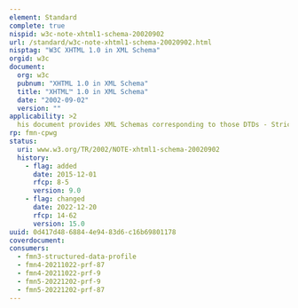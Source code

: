 ```yaml
---
element: Standard
complete: true
nispid: w3c-note-xhtml1-schema-20020902
url: /standard/w3c-note-xhtml1-schema-20020902.html
nisptag: "W3C XHTML 1.0 in XML Schema"
orgid: w3c
document:
  org: w3c
  pubnum: "XHTML 1.0 in XML Schema"
  title: "XHTML™ 1.0 in XML Schema"
  date: "2002-09-02"
  version: ""
applicability: >2
  his document provides XML Schemas corresponding to those DTDs - Strict, Transitional and Frameset, giving users an opportunity to use XHTML 1.0 where XML Schema processing is desired. In most part, these XML Schemas are written to imitate the structure of the XHTML 1.0 DTDs as much as possible.
rp: fmn-cpwg
status:
  uri: www.w3.org/TR/2002/NOTE-xhtml1-schema-20020902
  history: 
    - flag: added
      date: 2015-12-01
      rfcp: 8-5
      version: 9.0
    - flag: changed
      date: 2022-12-20
      rfcp: 14-62
      version: 15.0
uuid: 0d417d48-6884-4e94-83d6-c16b69801178
coverdocument:
consumers:
  - fmn3-structured-data-profile
  - fmn4-20211022-prf-87
  - fmn4-20211022-prf-9
  - fmn5-20221202-prf-9
  - fmn5-20221202-prf-87
---
```

